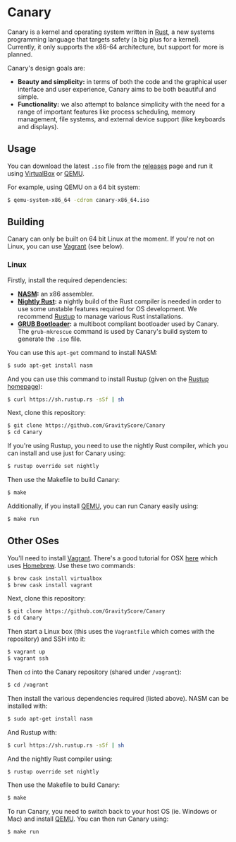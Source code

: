 
Canary
======

Canary is a kernel and operating system written in [Rust](https://rust-lang.org), a new systems programming language that targets safety (a big plus for a kernel). Currently, it only supports the x86-64 architecture, but support for more is planned.

Canary's design goals are:

* **Beauty and simplicity:** in terms of both the code and the graphical user interface and user experience, Canary aims to be both beautiful and simple.
* **Functionality:** we also attempt to balance simplicity with the need for a range of important features like process scheduling, memory management, file systems, and external device support (like keyboards and displays).

## Usage

You can download the latest `.iso` file from the [releases](https://github.com/GravityScore/Canary/releases) page and run it using [VirtualBox](https://www.virtualbox.org/wiki/Downloads) or [QEMU](http://wiki.qemu.org/Main_Page).

For example, using QEMU on a 64 bit system:

```bash
$ qemu-system-x86_64 -cdrom canary-x86_64.iso
```

## Building

Canary can only be built on 64 bit Linux at the moment. If you're not on Linux, you can use [Vagrant](https://www.vagrantup.com/) (see below).

### Linux

Firstly, install the required dependencies:

* **[NASM](http://www.nasm.us/):** an x86 assembler.
* **[Nightly Rust](https://doc.rust-lang.org/book/nightly-rust.html):** a nightly build of the Rust compiler is needed in order to use some unstable features required for OS development. We recommend [Rustup](https://rustup.rs/) to manage various Rust installations.
* **[GRUB Bootloader](https://www.gnu.org/software/grub/):** a multiboot compliant bootloader used by Canary. The `grub-mkrescue` command is used by Canary's build system to generate the `.iso` file.

You can use this `apt-get` command to install NASM:

```bash
$ sudo apt-get install nasm
```

And you can use this command to install Rustup (given on the [Rustup homepage](https://rustup.rs/)):

```bash
$ curl https://sh.rustup.rs -sSf | sh
```

Next, clone this repository:

```bash
$ git clone https://github.com/GravityScore/Canary
$ cd Canary
```

If you're using Rustup, you need to use the nightly Rust compiler, which you can install and use just for Canary using:

```bash
$ rustup override set nightly
```

Then use the Makefile to build Canary:

```bash
$ make
```

Additionally, if you install [QEMU](http://wiki.qemu.org/Main_Page), you can run Canary easily using:

```bash
$ make run
```

## Other OSes

You'll need to install [Vagrant](https://www.vagrantup.com/). There's a good tutorial for OSX [here](http://sourabhbajaj.com/mac-setup/Vagrant/README.html) which uses [Homebrew](http://brew.sh/). Use these two commands:

```bash
$ brew cask install virtualbox
$ brew cask install vagrant
```

Next, clone this repository:

```bash
$ git clone https://github.com/GravityScore/Canary
$ cd Canary
```

Then start a Linux box (this uses the `Vagrantfile` which comes with the repository) and SSH into it:

```bash
$ vagrant up
$ vagrant ssh
```

Then `cd` into the Canary repository (shared under `/vagrant`):

```bash
$ cd /vagrant
```

Then install the various dependencies required (listed above). NASM can be installed with:

```bash
$ sudo apt-get install nasm
```

And Rustup with:

```bash
$ curl https://sh.rustup.rs -sSf | sh
```

And the nightly Rust compiler using:

```bash
$ rustup override set nightly
```

Then use the Makefile to build Canary:

```bash
$ make
```

To run Canary, you need to switch back to your host OS (ie. Windows or Mac) and install [QEMU](http://wiki.qemu.org/Main_Page). You can then run Canary using:

```bash
$ make run
```
